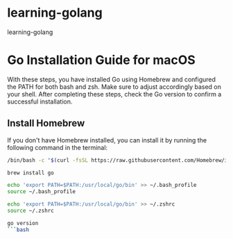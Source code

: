 # learning-golang
learning-golang

# Go Installation Guide for macOS
With these steps, you have installed Go using Homebrew and configured the PATH for both bash and zsh. Make sure to adjust accordingly based on your shell. After completing these steps, check the Go version to confirm a successful installation.


## Install Homebrew

If you don't have Homebrew installed, you can install it by running the following command in the terminal:

```bash
/bin/bash -c "$(curl -fsSL https://raw.githubusercontent.com/Homebrew/install/HEAD/install.sh)"

brew install go

echo 'export PATH=$PATH:/usr/local/go/bin' >> ~/.bash_profile
source ~/.bash_profile

echo 'export PATH=$PATH:/usr/local/go/bin' >> ~/.zshrc
source ~/.zshrc

go version
```bash
